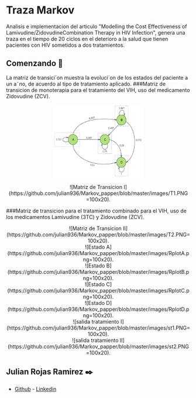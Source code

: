 # Traza Markov

Analisis e implementacion del articulo "Modelling the Cost Effectiveness of Lamivudine/ZidovudineCombination Therapy in HIV Infection", genera una traza en el tiempo de 20 ciclos en el deterioro a la salud que tienen pacientes con HIV sometidos a dos tratamientos. 

## Comenzando 🚀

La matriz de transici´on muestra la evoluci´on de los estados del paciente a un a˜no, de acuerdo al
tipo de tratamiento aplicado.
###Matriz de transicion de monoterapia para el tratamiento del VIH, uso del medicamento Zidovudine (ZCV).
<p align="center">
  <img width="250" height="200" src="https://github.com/julian936/Markov_papper/blob/master/images/T1.PNG">
</p>
<center>
![Matriz de Transicion I](https://github.com/julian936/Markov_papper/blob/master/images/T1.PNG =100x20).
</center>

###Matriz de transicion para el tratamiento combinado para el VIH, uso de los medicamentos Lamivudine (3TC) y Zidovudine (ZCV).
 <center>
![Matriz de Transicion II](https://github.com/julian936/Markov_papper/blob/master/images/T2.PNG=100x20).
</center>
<center>
![Estado A](https://github.com/julian936/Markov_papper/blob/master/images/RplotA.png=100x20).
</center>
<center>
![Estado B](https://github.com/julian936/Markov_papper/blob/master/images/RplotB.png=100x20).
</center>
<center>
![Estado C](https://github.com/julian936/Markov_papper/blob/master/images/RplotC.png=100x20).
</center>
<center>
![Estado D](https://github.com/julian936/Markov_papper/blob/master/images/RplotD.png=100x20).
</center>
<center>
![salida tratamiento I](https://github.com/julian936/Markov_papper/blob/master/images/st1.PNG=100x20).
</center>
<center>
![salida tratamiento II](https://github.com/julian936/Markov_papper/blob/master/images/st2.PNG=100x20).
</center>

## Julian Rojas Ramirez ✒️


- [Github](https://github.com/julian936) - [Linkedin](https://www.linkedin.com/in/julian-rojas-ramirez-040a2552/)

